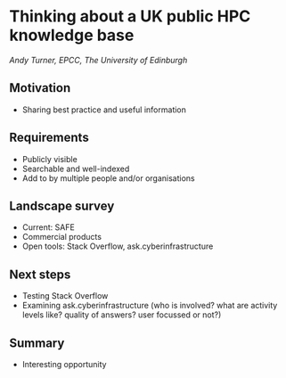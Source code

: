 # Thinking about a UK public HPC knowledge base

*Andy Turner, EPCC, The University of Edinburgh*

## Motivation

   - Sharing best practice and useful information
   
## Requirements

   - Publicly visible
   - Searchable and well-indexed
   - Add to by multiple people and/or organisations
   
## Landscape survey

   - Current: SAFE
   - Commercial products
   - Open tools: Stack Overflow, ask.cyberinfrastructure
   
## Next steps

   - Testing Stack Overflow
   - Examining ask.cyberinfrastructure (who is involved? what are activity levels like? quality of answers? user focussed or not?)
   
## Summary

   - Interesting opportunity
